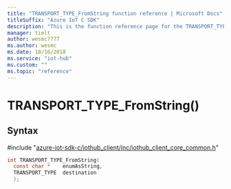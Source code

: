 ```yaml
---                             
title: "TRANSPORT_TYPE_FromString function reference | Microsoft Docs" 
titleSuffix: "Azure IoT C SDK"            
description: "This is the function reference page for the TRANSPORT_TYPE_FromString() function in the Azure IoT C SDK. This SDK is used with Azure IoT Hub and Azure IoT Hub Device Provisioning Service"            
manager: timlt                 
author: wesmc7777              
ms.author: wesmc               
ms.date: 10/16/2018                    
ms.service: "iot-hub"             
ms.custom: ""                
ms.topic: "reference"        
---                            
```


# TRANSPORT_TYPE_FromString()

## Syntax

\#include "[azure-iot-sdk-c/iothub_client/inc/iothub_client_core_common.h](../iothub-client-core-common-h.md)"  
```C
int TRANSPORT_TYPE_FromString(
  const char *    enumAsString,
  TRANSPORT_TYPE  destination
  );
```

